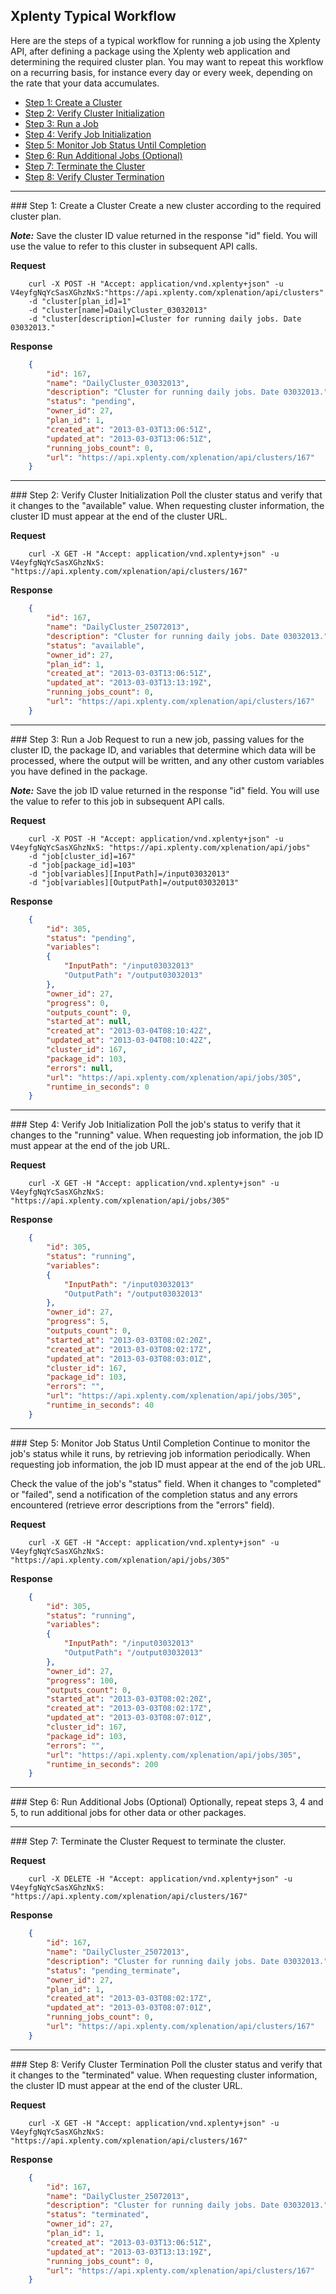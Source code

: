## Xplenty Typical Workflow

Here are the steps of a typical workflow for running a job using the Xplenty API, after defining a package using the Xplenty web application and determining the required cluster plan. You may want to repeat this workflow on a recurring basis, for instance every day or every week, depending on the rate that your data accumulates.

* [Step 1: Create a Cluster](#CreateCluster)
* [Step 2: Verify Cluster Initialization](#VerifyCluster)
* [Step 3: Run a Job](#RunJob)
* [Step 4: Verify Job Initialization](#VerifyJob)
* [Step 5: Monitor Job Status Until Completion](#MonitorJob)
* [Step 6: Run Additional Jobs (Optional)](#RunMoreJobs)
* [Step 7: Terminate the Cluster](#TerminateCluster)
* [Step 8: Verify Cluster Termination](#VerifyClusterTermination)

***
<a id="CreateCluster" name="CreateCluster">
### Step 1: Create a Cluster
</a>
Create a new cluster according to the required cluster plan. 

**_Note:_** Save the cluster ID value returned in the response "id" field. You will use the value to refer to this cluster in subsequent API calls.

**Request**
```shell
    curl -X POST -H "Accept: application/vnd.xplenty+json" -u V4eyfgNqYcSasXGhzNxS:"https://api.xplenty.com/xplenation/api/clusters" 
    -d "cluster[plan_id]=1" 
    -d "cluster[name]=DailyCluster_03032013" 
    -d "cluster[description]=Cluster for running daily jobs. Date 03032013."
```

**Response**
```json
    {
        "id": 167,
        "name": "DailyCluster_03032013",
        "description": "Cluster for running daily jobs. Date 03032013.",
        "status": "pending",
        "owner_id": 27,
        "plan_id": 1,
        "created_at": "2013-03-03T13:06:51Z",
        "updated_at": "2013-03-03T13:06:51Z",
        "running_jobs_count": 0,
        "url": "https://api.xplenty.com/xplenation/api/clusters/167"
    }
```

***
<a name="VerifyCluster" id="VerifyCluster">
### Step 2: Verify Cluster Initialization
</a>
Poll the cluster status and verify that it changes to the "available" value. When requesting cluster information, the cluster ID must appear at the end of the cluster URL.

**Request**
```shell
    curl -X GET -H "Accept: application/vnd.xplenty+json" -u V4eyfgNqYcSasXGhzNxS: "https://api.xplenty.com/xplenation/api/clusters/167"
```

**Response**
```json
    {
        "id": 167,
        "name": "DailyCluster_25072013",
        "description": "Cluster for running daily jobs. Date 03032013.",
        "status": "available",
        "owner_id": 27,
        "plan_id": 1,
        "created_at": "2013-03-03T13:06:51Z",
        "updated_at": "2013-03-03T13:13:19Z",
        "running_jobs_count": 0,
        "url": "https://api.xplenty.com/xplenation/api/clusters/167"
    }
```
***
<a id="RunJob" name="RunJob">
### Step 3: Run a Job
</a>
Request to run a new job, passing values for the cluster ID, the package ID, and variables that determine which data will be processed, where the output will be written, and any other custom variables you have defined in the package. 

**_Note:_** Save the job ID value returned in the response "id" field. You will use the value to refer to this job in subsequent API calls.

**Request**
```shell
    curl -X POST -H "Accept: application/vnd.xplenty+json" -u V4eyfgNqYcSasXGhzNxS: "https://api.xplenty.com/xplenation/api/jobs" 
    -d "job[cluster_id]=167" 
    -d "job[package_id]=103" 
    -d "job[variables][InputPath]=/input03032013" 
    -d "job[variables][OutputPath]=/output03032013"
```

**Response**
```json
    {
        "id": 305,
        "status": "pending",
        "variables": 
        {
            "InputPath": "/input03032013"
            "OutputPath": "/output03032013"
        },
        "owner_id": 27,
        "progress": 0,
        "outputs_count": 0,
        "started_at": null,
        "created_at": "2013-03-04T08:10:42Z",
        "updated_at": "2013-03-04T08:10:42Z",
        "cluster_id": 167,
        "package_id": 103,
        "errors": null,
        "url": "https://api.xplenty.com/xplenation/api/jobs/305",
        "runtime_in_seconds": 0
    }
```
***
<a id="VerifyJob" name="VerifyJob">
### Step 4: Verify Job Initialization
</a>
Poll the job's status to verify that it changes to the "running" value. When requesting job information, the job ID must appear at the end of the job URL.

**Request**
```shell
    curl -X GET -H "Accept: application/vnd.xplenty+json" -u V4eyfgNqYcSasXGhzNxS: "https://api.xplenty.com/xplenation/api/jobs/305"
```

**Response**
```json
    {
        "id": 305,
        "status": "running",
        "variables": 
        {
            "InputPath": "/input03032013"
            "OutputPath": "/output03032013"
        },
        "owner_id": 27,
        "progress": 5,
        "outputs_count": 0,
        "started_at": "2013-03-03T08:02:20Z",
        "created_at": "2013-03-03T08:02:17Z",
        "updated_at": "2013-03-03T08:03:01Z",
        "cluster_id": 167,
        "package_id": 103,
        "errors": "",
        "url": "https://api.xplenty.com/xplenation/api/jobs/305",
        "runtime_in_seconds": 40
    }
```
***
<a id="MonitorJob" name="MonitorJob">
### Step 5: Monitor Job Status Until Completion
</a>
Continue to monitor the job's status while it runs, by retrieving job information periodically. When requesting job information, the job ID must appear at the end of the job URL.

Check the value of the job's "status" field. When it changes to "completed" or "failed", send a notification of the completion status and any errors encountered (retrieve error descriptions from the "errors" field).

**Request**
```shell
    curl -X GET -H "Accept: application/vnd.xplenty+json" -u V4eyfgNqYcSasXGhzNxS: "https://api.xplenty.com/xplenation/api/jobs/305"
```

**Response**
```json
    {
        "id": 305,
        "status": "running",
        "variables": 
        {
            "InputPath": "/input03032013"
            "OutputPath": "/output03032013"
        },
        "owner_id": 27,
        "progress": 100,
        "outputs_count": 0,
        "started_at": "2013-03-03T08:02:20Z",
        "created_at": "2013-03-03T08:02:17Z",
        "updated_at": "2013-03-03T08:07:01Z",
        "cluster_id": 167,
        "package_id": 103,
        "errors": "",
        "url": "https://api.xplenty.com/xplenation/api/jobs/305",
        "runtime_in_seconds": 200
    }
```
***
<a id="RunMoreJobs" name="RunMoreJobs">
### Step 6: Run Additional Jobs (Optional)
</a>
Optionally, repeat steps 3, 4 and 5, to run additional jobs for other data or other packages.

***
<a id="TerminateCluster" name="TerminateCluster">
### Step 7: Terminate the Cluster
</a>
Request to terminate the cluster.

**Request**
```shell
    curl -X DELETE -H "Accept: application/vnd.xplenty+json" -u V4eyfgNqYcSasXGhzNxS: "https://api.xplenty.com/xplenation/api/clusters/167"
```

**Response**
```json
    {
        "id": 167,
        "name": "DailyCluster_25072013",
        "description": "Cluster for running daily jobs. Date 03032013.",
        "status": "pending_terminate",
        "owner_id": 27,
        "plan_id": 1,
        "created_at": "2013-03-03T08:02:17Z",
        "updated_at": "2013-03-03T08:07:01Z",
        "running_jobs_count": 0,
        "url": "https://api.xplenty.com/xplenation/api/clusters/167"
    }
```
***
<a id="VerifyClusterTermination" name="VerifyClusterTermination">
### Step 8: Verify Cluster Termination
</a>
Poll the cluster status and verify that it changes to the "terminated" value. When requesting cluster information, the cluster ID must appear at the end of the cluster URL.

**Request**
```shell
    curl -X GET -H "Accept: application/vnd.xplenty+json" -u V4eyfgNqYcSasXGhzNxS: "https://api.xplenty.com/xplenation/api/clusters/167"
```

**Response**
```json
    {
        "id": 167,
        "name": "DailyCluster_25072013",
        "description": "Cluster for running daily jobs. Date 03032013.",
        "status": "terminated",
        "owner_id": 27,
        "plan_id": 1,
        "created_at": "2013-03-03T13:06:51Z",
        "updated_at": "2013-03-03T13:13:19Z",
        "running_jobs_count": 0,
        "url": "https://api.xplenty.com/xplenation/api/clusters/167"
    }
```
